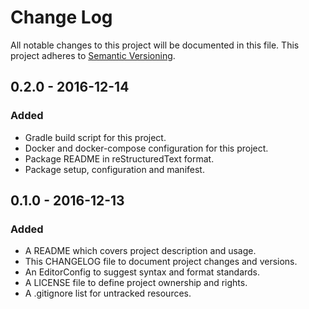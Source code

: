 # Change Log

All notable changes to this project will be documented in this file. This
project adheres to [Semantic Versioning](http://semver.org).

## 0.2.0 - 2016-12-14

### Added

  - Gradle build script for this project.
  - Docker and docker-compose configuration for this project.
  - Package README in reStructuredText format.
  - Package setup, configuration and manifest.

## 0.1.0 - 2016-12-13

### Added

  - A README which covers project description and usage.
  - This CHANGELOG file to document project changes and versions.
  - An EditorConfig to suggest syntax and format standards.
  - A LICENSE file to define project ownership and rights.
  - A .gitignore list for untracked resources.
